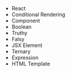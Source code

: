 * React
* Conditional Rendering
* Component
* Boolean
* Truthy
* Falsy
* JSX Element
* Ternary
* Expression
* HTML Template
